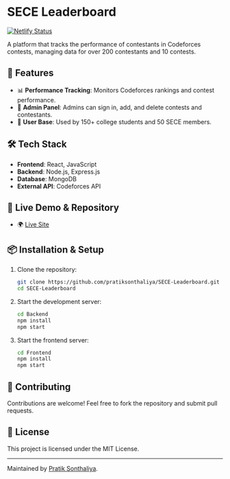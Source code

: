 # SECE Leaderboard

[![Netlify Status](https://api.netlify.com/api/v1/badges/your-badge/deploy-status)](https://sece-leaderboard-nitjsr.netlify.app/)

A platform that tracks the performance of contestants in Codeforces contests, managing data for over 200 contestants and 10 contests.

## 🚀 Features
- 📊 **Performance Tracking**: Monitors Codeforces rankings and contest performance.
- 🔐 **Admin Panel**: Admins can sign in, add, and delete contests and contestants.
- 👥 **User Base**: Used by 150+ college students and 50 SECE members.

## 🛠️ Tech Stack
- **Frontend**: React, JavaScript
- **Backend**: Node.js, Express.js
- **Database**: MongoDB
- **External API**: Codeforces API

## 🔗 Live Demo & Repository
- 🌍 [Live Site](https://sece-leaderboard-nitjsr.netlify.app/)

## 📦 Installation & Setup
1. Clone the repository:
   ```sh
   git clone https://github.com/pratiksonthaliya/SECE-Leaderboard.git
   cd SECE-Leaderboard
   ```
2. Start the development server:
   ```sh
   cd Backend
   npm install
   npm start
   ```
3. Start the frontend server:
   ```sh
   cd Frontend
   npm install
   npm start
   ```

## 🤝 Contributing
Contributions are welcome! Feel free to fork the repository and submit pull requests.

## 📜 License
This project is licensed under the MIT License.

---
Maintained by [Pratik Sonthaliya](https://github.com/pratiksonthaliya).

